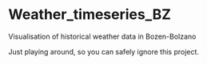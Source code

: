 Weather_timeseries_BZ
=====================

Visualisation of historical weather data in Bozen-Bolzano

Just playing around, so you can safely ignore this project.
